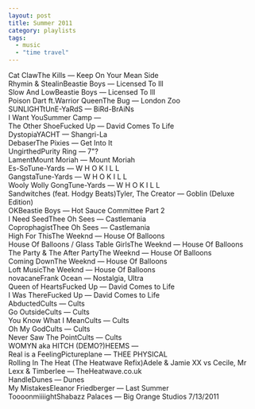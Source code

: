 ```yaml
---
layout: post
title: Summer 2011
category: playlists
tags: 
  - music
  - "time travel"
---
```

<div class="playlist"><div class="playlist-track"><span class="track-name">Cat Claw</span><span class="track-artist">The Kills</span><span class="track-album"> — Keep On Your Mean Side</span></div><div class="playlist-track"><span class="track-name">Rhymin &amp; Stealin</span><span class="track-artist">Beastie Boys</span><span class="track-album"> — Licensed To Ill</span></div><div class="playlist-track"><span class="track-name">Slow And Low</span><span class="track-artist">Beastie Boys</span><span class="track-album"> — Licensed To Ill</span></div><div class="playlist-track"><span class="track-name">Poison Dart ft.Warrior Queen</span><span class="track-artist">The Bug</span><span class="track-album"> — London Zoo</span></div><div class="playlist-track"><span class="track-name">SUNLIGHT</span><span class="track-artist">tUnE-YaRdS</span><span class="track-album"> — BiRd-BrAiNs</span></div><div class="playlist-track"><span class="track-name">I Want You</span><span class="track-artist">Summer Camp</span><span class="track-album"> — </span></div><div class="playlist-track"><span class="track-name">The Other Shoe</span><span class="track-artist">Fucked Up</span><span class="track-album"> — David Comes To Life</span></div><div class="playlist-track"><span class="track-name">Dystopia</span><span class="track-artist">YACHT</span><span class="track-album"> — Shangri-La</span></div><div class="playlist-track"><span class="track-name">Debaser</span><span class="track-artist">The Pixies</span><span class="track-album"> — Get Into It</span></div><div class="playlist-track"><span class="track-name">Ungirthed</span><span class="track-artist">Purity Ring</span><span class="track-album"> — 7"?</span></div><div class="playlist-track"><span class="track-name">Lament</span><span class="track-artist">Mount Moriah</span><span class="track-album"> — Mount Moriah</span></div><div class="playlist-track"><span class="track-name">Es-So</span><span class="track-artist">Tune-Yards</span><span class="track-album"> — W H O K I L L</span></div><div class="playlist-track"><span class="track-name">Gangsta</span><span class="track-artist">Tune-Yards</span><span class="track-album"> — W H O K I L L</span></div><div class="playlist-track"><span class="track-name">Wooly Wolly Gong</span><span class="track-artist">Tune-Yards</span><span class="track-album"> — W H O K I L L</span></div><div class="playlist-track"><span class="track-name">Sandwitches (feat. Hodgy Beats)</span><span class="track-artist">Tyler, The Creator</span><span class="track-album"> — Goblin (Deluxe Edition)</span></div><div class="playlist-track"><span class="track-name">OK</span><span class="track-artist">Beastie Boys</span><span class="track-album"> — Hot Sauce Committee Part 2</span></div><div class="playlist-track"><span class="track-name">I Need Seed</span><span class="track-artist">Thee Oh Sees</span><span class="track-album"> — Castlemania</span></div><div class="playlist-track"><span class="track-name">Coprophagist</span><span class="track-artist">Thee Oh Sees</span><span class="track-album"> — Castlemania</span></div><div class="playlist-track"><span class="track-name">High For This</span><span class="track-artist">The Weeknd</span><span class="track-album"> — House Of Balloons</span></div><div class="playlist-track"><span class="track-name">House Of Balloons / Glass Table Girls</span><span class="track-artist">The Weeknd</span><span class="track-album"> — House Of Balloons</span></div><div class="playlist-track"><span class="track-name">The Party &amp; The After Party</span><span class="track-artist">The Weeknd</span><span class="track-album"> — House Of Balloons</span></div><div class="playlist-track"><span class="track-name">Coming Down</span><span class="track-artist">The Weeknd</span><span class="track-album"> — House Of Balloons</span></div><div class="playlist-track"><span class="track-name">Loft Music</span><span class="track-artist">The Weeknd</span><span class="track-album"> — House Of Balloons</span></div><div class="playlist-track"><span class="track-name">novacane</span><span class="track-artist">Frank Ocean</span><span class="track-album"> — Nostalgia, Ultra</span></div><div class="playlist-track"><span class="track-name">Queen of Hearts</span><span class="track-artist">Fucked Up</span><span class="track-album"> — David Comes to Life</span></div><div class="playlist-track"><span class="track-name">I Was There</span><span class="track-artist">Fucked Up</span><span class="track-album"> — David Comes to Life</span></div><div class="playlist-track"><span class="track-name">Abducted</span><span class="track-artist">Cults</span><span class="track-album"> — Cults</span></div><div class="playlist-track"><span class="track-name">Go Outside</span><span class="track-artist">Cults</span><span class="track-album"> — Cults</span></div><div class="playlist-track"><span class="track-name">You Know What I Mean</span><span class="track-artist">Cults</span><span class="track-album"> — Cults</span></div><div class="playlist-track"><span class="track-name">Oh My God</span><span class="track-artist">Cults</span><span class="track-album"> — Cults</span></div><div class="playlist-track"><span class="track-name">Never Saw The Point</span><span class="track-artist">Cults</span><span class="track-album"> — Cults</span></div><div class="playlist-track"><span class="track-name">WOMYN aka HITCH (DEMO?)</span><span class="track-artist">HEEMS</span><span class="track-album"> — </span></div><div class="playlist-track"><span class="track-name">Real is a Feeling</span><span class="track-artist">Pictureplane</span><span class="track-album"> — THEE PHYSICAL</span></div><div class="playlist-track"><span class="track-name">Rolling In The Heat (The Heatwave Refix)</span><span class="track-artist">Adele &amp; Jamie XX vs Cecile, Mr Lexx &amp; Timberlee</span><span class="track-album"> — TheHeatwave.co.uk</span></div><div class="playlist-track"><span class="track-name">Handle</span><span class="track-artist">Dunes</span><span class="track-album"> — Dunes</span></div><div class="playlist-track"><span class="track-name">My Mistakes</span><span class="track-artist">Eleanor Friedberger</span><span class="track-album"> — Last Summer</span></div><div class="playlist-track"><span class="track-name">Toooonmiiiight</span><span class="track-artist">Shabazz Palaces</span><span class="track-album"> — Big Orange Studios  7/13/2011</span></div></div>